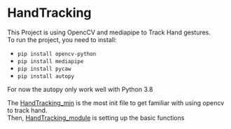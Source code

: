 # HandTracking
This Project is using OpencCV and mediapipe to Track Hand gestures.  
To run the project, you need to install:
- `pip install opencv-python`
- `pip install mediapipe`
- `pip install pycaw`
- `pip install autopy`

For now the autopy only work well with Python 3.8

The [HandTracking_min](https://github.com/Hai-Hoang-88/HandTracking/blob/main/HandTracking_min.py) is the most init file to get familiar with using opencv to track hand.  
Then, [HandTracking_module](https://github.com/Hai-Hoang-88/HandTracking/blob/main/HandTracking_module.py) is setting up the basic functions
